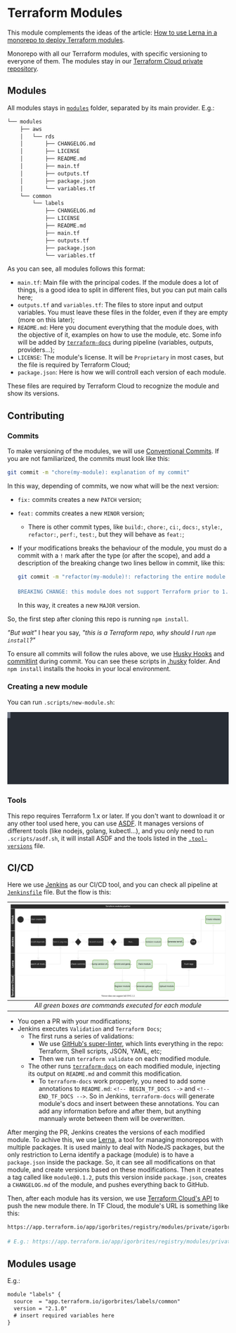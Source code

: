# Terraform Modules

This module complements the ideas of the article:
[How to use Lerna in a monorepo to deploy Terraform modules](soon).

Monorepo with all our Terraform modules, with specific versioning to everyone of
them. The modules stay in our [Terraform Cloud private repository](https://app.terraform.io/app/igorbrites/registry/private/modules).

## Modules

All modules stays in [`modules`](modules) folder, separated by its main
provider. E.g.:

```bash
└── modules
    ├── aws
    │   └── rds
    │       ├── CHANGELOG.md
    │       ├── LICENSE
    │       ├── README.md
    │       ├── main.tf
    │       ├── outputs.tf
    │       ├── package.json
    │       └── variables.tf
    └── common
        └── labels
            ├── CHANGELOG.md
            ├── LICENSE
            ├── README.md
            ├── main.tf
            ├── outputs.tf
            ├── package.json
            └── variables.tf
```

As you can see, all modules follows this format:

- `main.tf`: Main file with the principal codes. If the module does a lot of
  things, is a good idea to split in different files, but you can put main calls
  here;
- `outputs.tf` and `variables.tf`: The files to store input and output variables.
  You must leave these files in the folder, even if they are empty (more on this
  later);
- `README.md`: Here you document everything that the module does, with the
  objective of it, examples on how to use the module, etc. Some info will be added
  by [`terraform-docs`](https://terraform-docs.io/) during pipeline (variables,
  outputs, providers...);
- `LICENSE`: The module's license. It will be `Proprietary` in most cases, but
  the file is required by Terraform Cloud;
- `package.json`: Here is how we will controll each version of each module.

These files are required by Terraform Cloud to recognize the module and show its
versions.

## Contributing

### Commits

To make versioning of the modules, we will use [Conventional Commits](https://www.conventionalcommits.org/en/v1.0.0/).
If you are not familiarized, the commits must look like this:

```bash
git commit -m "chore(my-module): explanation of my commit"
```

In this way, depending of commits, we now what will be the next version:

- `fix:` commits creates a new `PATCH` version;
- `feat:` commits creates a new `MINOR` version;
  - There is other commit types, like `build:`, `chore:`, `ci:`, `docs:`, `style:`,
    `refactor:`, `perf:`, `test:`, but they will behave as `feat:`;
- If your modifications breaks the behaviour of the module, you must do a commit
  with a `!` mark after the type (or after the scope), and add a description of
  the breaking change two lines bellow in commit, like this:

  ```bash
  git commit -m "refactor(my-module)!: refactoring the entire module

  BREAKING CHANGE: this module does not support Terraform prior to 1.x anymore."
  ```

  In this way, it creates a new `MAJOR` version.

So, the first step after cloning this repo is running `npm install`.

_"But wait"_ I hear you say, _"this is a Terraform repo, why should I run `npm install`?"_

To ensure all commits will follow the rules above, we use [Husky Hooks](https://typicode.github.io/husky/#/)
and [commitlint](https://github.com/conventional-changelog/commitlint) during
commit. You can see these scripts in [.husky](.husky) folder. And `npm install`
installs the hooks in your local environment.

### Creating a new module

You can run `.scripts/new-module.sh`:

![Creating Module, created using asciinema](.docs/create-module.svg)

### Tools

This repo requires Terraform 1.x or later. If you don't want to download it or
any other tool used here, you can use [ASDF](https://asdf-vm.com/). It manages
versions of different tools (like nodejs, golang, kubectl...), and you only need
to run `.scripts/asdf.sh`, it will install ASDF and the tools listed in the
[`.tool-versions`](.tool-versions) file.

## CI/CD

Here we use [Jenkins](https://www.jenkins.io/) as our CI/CD tool, and you can
check all pipeline at [`Jenkinsfile`](./Jenkinsfile) file. But the flow is this:

| ![Terraform modules pipeline flow](.docs/terraform-flow.svg) |
|:--:|
| _All green boxes are commands executed for each module_ |

- You open a PR with your modifications;
- Jenkins executes `Validation` and `Terraform Docs`;
  - The first runs a series of validations:
    - We use [GitHub's super-linter](https://github.com/github/super-linter),
      which lints everything in the repo: Terraform, Shell scripts, JSON, YAML, etc;
    - Then we run `terraform validate` on each modified module.
  - The other runs [`terraform-docs`](https://github.com/terraform-docs/gh-actions)
    on each modified module, injecting its output on `README.md` and commit this
    modification.
    - To `terraform-docs` work propperly, you need to add some annotations to
      `README.md`: `<!-- BEGIN_TF_DOCS -->` and `<!-- END_TF_DOCS -->`. So in
      Jenkins, `terraform-docs` will generate module's docs and insert between
      these annotations. You can add any information before and after them, but
      anything mannualy wrote between them will be overwritten.

After merging the PR, Jenkins creates the versions of each modified module.
To achive this, we use [Lerna](https://lerna.js.org/), a tool for managing
monorepos with multiple packages. It is used mainly to deal with NodeJS packages,
but the only restriction to Lerna identify a package (module) is to have a `package.json`
inside the package. So, it can see all modifications on that module, and create
versions based on these modifications. Then it creates a tag called like
`module@0.1.2`, puts this version inside `package.json`, creates a `CHANGELOG.md`
of the module, and pushes everything back to GitHub.

Then, after each module has its version, we use
[Terraform Cloud's API](https://www.terraform.io/docs/cloud/api/modules.html) to
push the new module there. In TF Cloud, the module's URL is something like this:

```bash
https://app.terraform.io/app/igorbrites/registry/modules/private/igorbrites/module-name/provider/version

# E.g.: https://app.terraform.io/app/igorbrites/registry/modules/private/igorbrites/labels/commons/2.1.0
```

## Modules usage

E.g.:

```hcl
module "labels" {
  source  = "app.terraform.io/igorbrites/labels/common"
  version = "2.1.0"
  # insert required variables here
}
```
